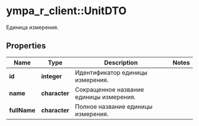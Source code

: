 # ympa_r_client::UnitDTO

Единица измерения.

## Properties
Name | Type | Description | Notes
------------ | ------------- | ------------- | -------------
**id** | **integer** | Идентификатор единицы измерения. | 
**name** | **character** | Сокращенное название единицы измерения. | 
**fullName** | **character** | Полное название единицы измерения. | 



